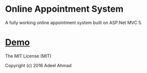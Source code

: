 # Online Appointment System
A fully working online appointment system built on ASP.Net MVC 5. 

# [Demo](http://greenhospital.somee.com/)

The MIT License (MIT)

Copyright (c) 2016 Adeel Ahmad
